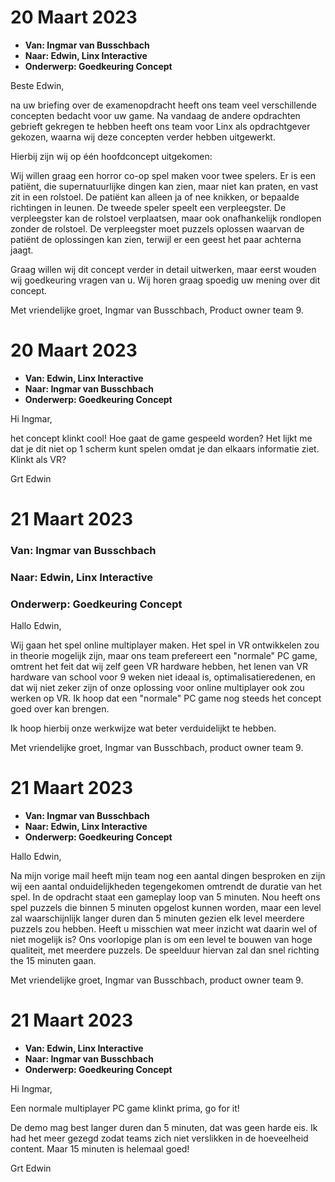 # 20 Maart 2023
- **Van: Ingmar van Busschbach**
- **Naar: Edwin, Linx Interactive**
- **Onderwerp: Goedkeuring Concept**

Beste Edwin,

na uw briefing over de examenopdracht heeft ons team veel verschillende concepten bedacht voor uw game. Na vandaag de andere opdrachten gebrieft gekregen te hebben heeft ons team voor Linx als opdrachtgever gekozen, waarna wij deze concepten verder hebben uitgewerkt.

Hierbij zijn wij op één hoofdconcept uitgekomen:

Wij willen graag een horror co-op spel maken voor twee spelers. Er is een patiënt, die supernatuurlijke dingen kan zien, maar niet kan praten, en vast zit in een rolstoel. De patiënt kan alleen ja of nee knikken, or bepaalde richtingen in leunen. De tweede speler speelt een verpleegster. De verpleegster kan de rolstoel verplaatsen, maar ook onafhankelijk rondlopen zonder de rolstoel. De verpleegster moet puzzels oplossen waarvan de patiënt de oplossingen kan zien, terwijl er een geest het paar achterna jaagt.

Graag willen wij dit concept verder in detail uitwerken, maar eerst wouden wij goedkeuring vragen van u. Wij horen graag spoedig uw mening over dit concept.

Met vriendelijke groet,
Ingmar van Busschbach,
Product owner team 9.

# 20 Maart 2023
- **Van: Edwin, Linx Interactive**
- **Naar: Ingmar van Busschbach**
- **Onderwerp: Goedkeuring Concept**

Hi Ingmar,

het concept klinkt cool!
Hoe gaat de game gespeeld worden? Het lijkt me dat je dit niet op 1 scherm kunt spelen omdat je dan elkaars informatie ziet.
Klinkt als VR?

Grt
Edwin

# 21 Maart 2023
### **Van: Ingmar van Busschbach**
### **Naar: Edwin, Linx Interactive**
### **Onderwerp: Goedkeuring Concept**

Hallo Edwin,

Wij gaan het spel online multiplayer maken. Het spel in VR ontwikkelen zou in theorie mogelijk zijn, maar ons team prefereert een "normale" PC game, omtrent het feit dat wij zelf geen VR hardware hebben, het lenen van VR hardware van school voor 9 weken niet ideaal is, optimalisatieredenen, en dat wij niet zeker zijn of onze oplossing voor online multiplayer ook zou werken op VR. Ik hoop dat een "normale" PC game nog steeds het concept goed over kan brengen.

Ik hoop hierbij onze werkwijze wat beter verduidelijkt te hebben.

Met vriendelijke groet,
Ingmar van Busschbach,
product owner team 9.

# 21 Maart 2023
- **Van: Ingmar van Busschbach**
- **Naar: Edwin, Linx Interactive**
- **Onderwerp: Goedkeuring Concept**

Hallo Edwin,

Na mijn vorige mail heeft mijn team nog een aantal dingen besproken en zijn wij een aantal onduidelijkheden tegengekomen omtrendt de duratie van het spel. In de opdracht staat een gameplay loop van 5 minuten. Nou heeft ons spel puzzels die binnen 5 minuten opgelost kunnen worden, maar een level zal waarschijnlijk langer duren dan 5 minuten gezien elk level meerdere puzzels zou hebben. Heeft u misschien wat meer inzicht wat daarin wel of niet mogelijk is? Ons voorlopige plan is om een level te bouwen van hoge qualiteit, met meerdere puzzels. De speelduur hiervan zal dan snel richting the 15 minuten gaan.

Met vriendelijke groet,
Ingmar van Busschbach,
product owner team 9.

# 21 Maart 2023
- **Van: Edwin, Linx Interactive**
- **Naar: Ingmar van Busschbach**
- **Onderwerp: Goedkeuring Concept**

Hi Ingmar,

Een normale multiplayer PC game klinkt prima, go for it!

De demo mag best langer duren dan 5 minuten, dat was geen harde eis. Ik had het meer gezegd zodat teams zich niet verslikken in de hoeveelheid content. Maar 15 minuten is helemaal goed!

Grt
Edwin
